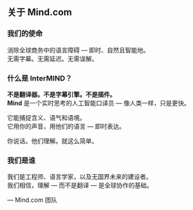 ## 关于 Mind.com

### 我们的使命

消除全球商务中的语言障碍 — 即时、自然且智能地。  
无需字幕。无需延迟。无需误解。

### 什么是 InterMIND？

**不是翻译器。不是字幕引擎。不是插件。**  
**Mind** 是一个实时思考的人工智能口译员 — 像人类一样，只是更快。

它能捕捉含义、语气和语境。  
它用你的声音，用他们的语言 — 即时表达。

你说话。他们理解。就这么简单。

### 我们是谁

我们是工程师、语言学家，以及无国界未来的建设者。  
我们相信，理解 — 而不是翻译 — 是全球协作的基础。

— Mind.com 团队